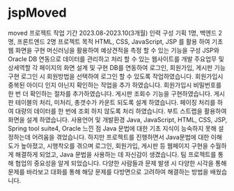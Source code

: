 # jspMoved
moved 프로젝트
작업 기간	          2023.08-2023.10(3개월)
인력 구성	          기획 1명, 백엔드 2명, 프론트엔드 2명
프로젝트 목적	      HTML, CSS, JavaScript, JSP 를 활용 하여 기초 웹 화면을 구현
                    머신러닝을 활용하여 예상견적을 측정 할 수 있는 기능을 구성
                    JSP와 Oracle DB 연동으로 데이터를 관리하고 처리 할 수 있는 웹사이트를 개발
주요업무 
                    및 상세역할	각 페이지의 화면 설계 및 구현
                    DB를 연동하여 로그인, 회원가입, 게시판 기능 구현
                    로그인 시 회원방법을 선택하여 로그인 할 수 있도록 작업하였습니다.
                    회원가입시 중복된 아이디 인지 아닌지 확인하는 작업을 추가 하였습니다.
                    회원가입시 비밀번호를 한 번 더 확인하는 절차를 추가하였습니다.
                    게시판 조회수 기능을 구현하였습니다.
                    게시판 테이블의 처리, 미처리, 총갯수가 카운트 되도록 설계 하였습니다.
                    페이징 처리를 하여 대량의 데이터를 한 번에 조회 하지 않도록 처리 하였습니다.
                    부트 스트랩을 활용하여 화면을 설계 하였습니다.
사용언어 및 개발환경	Java, JavaScript, HTML, CSS, JSP, Spring tool suite4, Oracle
느낀 점	            Java 문법에 대한 기초 지식이 능숙하지 못해 설정하는데 어려움을 겪었습니다. 
                    하지만 프로젝트를 진행하면서 Java문법에 대한 이해도가 높아졌고, 시행착오를 겪으며 
                    로그인, 회원가입, 게시판 등 웹페이지 구현을 수월하게 해결하게 되었고, Java 문법을 사용하는 데 자신감이 생겼습니다.
                    팀 프로젝트를 통해 협업의 중요성을 알게 되었습니다. 다양한 사람들과 문제 발생 시 
                    다양한 시각을 통해 문제를 바라보고 대화를 통해 해당 문제를 다방면으로 고려하여 해결하는 방법을 배웠습니다.
